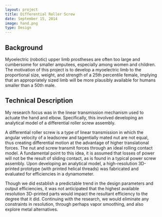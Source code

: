 ```yaml
---
layout: project
title: Differential Roller Screw
date: September 15, 2014
image: hand.png
type: Design
---
```


## Background
Myoelectric (robotic) upper limb prostheses are often too large and cumbersome for smaller amputees, especially among women and children.  The motivation of this project is to develop a myoelectric limb to the proportional size, weight, and strength of a 25th percentile female, implying that an appropriately sized limb will be more plausibly available for humans smaller than a 50th male.

## Technical Description
My research focus was in the linear transmission  mechanism used to actuate the hand and elbow.  Specifically, this involved developing an analytical model of a differential roller screw assembly.

A differential roller screw is a type of linear transmission in which the angular velocity of a leadscrew and tagentially mated nut are not equal, thus creating differential motion at the advantage of higher translational forces.  The nut and screw transmit forces through an ideal rolling contact model.  A fundamental point to this idea, it is assumed that losses of power will not be the result of sliding contact, as is found in a typical power screw assembly.  Upon developing an analytical model, a high-resolution 3D-printed prototype (with printed helical threads) was fabricated and evaluated for efficiencies in a dynamometer.

Though we did establish a predictable trend in the design parameters and output efficiencies, it was not anticipated that the highest available resolution 3D-printed parts would impact the resultant efficiency to the degree that it did.  Continuing with the research, we would eliminate any constraints in resolution, through perhaps vapor smoothing, and also explore metal alternatives.


